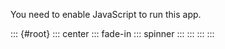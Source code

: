 You need to enable JavaScript to run this app.

::: {#root}
::: center
::: fade-in
::: spinner
:::
:::
:::
:::
